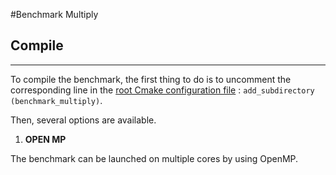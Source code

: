 #Benchmark Multiply

## Compile

-----------

To compile the benchmark, the first thing to do is to uncomment the corresponding line in the [root Cmake configuration file](src/CMakeLists.txt) : `add_subdirectory (benchmark_multiply)`.

Then, several options are available.

1. **OPEN MP**

The benchmark can be launched on multiple cores by using OpenMP. 
